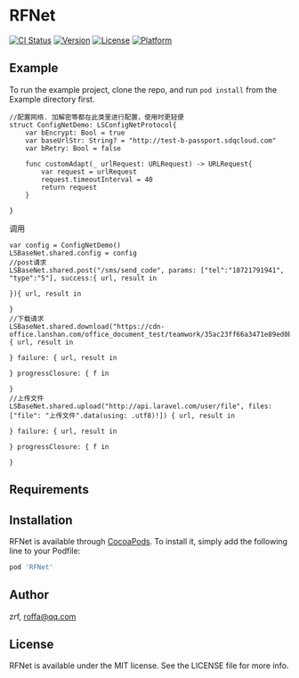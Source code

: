 # RFNet

[![CI Status](https://img.shields.io/travis/zrf/RFNet.svg?style=flat)](https://travis-ci.org/zrf/RFNet)
[![Version](https://img.shields.io/cocoapods/v/RFNet.svg?style=flat)](https://cocoapods.org/pods/RFNet)
[![License](https://img.shields.io/cocoapods/l/RFNet.svg?style=flat)](https://cocoapods.org/pods/RFNet)
[![Platform](https://img.shields.io/cocoapods/p/RFNet.svg?style=flat)](https://cocoapods.org/pods/RFNet)

## Example

To run the example project, clone the repo, and run `pod install` from the Example directory first.

```
//配置网络. 加解密等都在此类里进行配置，使用时更轻便
struct ConfigNetDemo: LSConfigNetProtocol{
    var bEncrypt: Bool = true
    var baseUrlStr: String? = "http://test-b-passport.sdqcloud.com"
    var bRetry: Bool = false
    
    func customAdapt(_ urlRequest: URLRequest) -> URLRequest{
        var request = urlRequest
        request.timeoutInterval = 40
        return request
    }
    
}
```
调用
```
var config = ConfigNetDemo()
LSBaseNet.shared.config = config
//post请求
LSBaseNet.shared.post("/sms/send_code", params: ["tel":"18721791941", "type":"5"], success:{ url, result in
    
}){ url, result in
    
}
//下载请求
LSBaseNet.shared.download("https://cdn-office.lanshan.com/office_document_test/teamwork/35ac23ff66a3471e89ed0bb0c242a0ff/D3EEF9364CB643DCBF357698928A817D.docx") { url, result in
    
} failure: { url, result in
    
} progressClosure: { f in
    
}
//上传文件
LSBaseNet.shared.upload("http://api.laravel.com/user/file", files: ["file": "上传文件".data(using: .utf8)!]) { url, result in
    
} failure: { url, result in
    
} progressClosure: { f in
    
}
```

## Requirements

## Installation

RFNet is available through [CocoaPods](https://cocoapods.org). To install
it, simply add the following line to your Podfile:

```ruby
pod 'RFNet'
```

## Author

zrf, roffa@qq.com

## License

RFNet is available under the MIT license. See the LICENSE file for more info.
